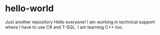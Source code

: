 # hello-world
Just another repository
Hello everyone!
I am working in technical support where I have to use C# and T-SQL. I am learning C++ too. 
